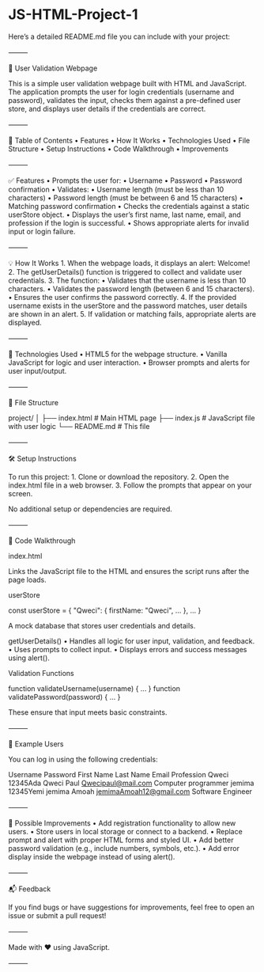 # JS-HTML-Project-1

Here’s a detailed README.md file you can include with your project:

⸻

🔐 User Validation Webpage

This is a simple user validation webpage built with HTML and JavaScript. The application prompts the user for login credentials (username and password), validates the input, checks them against a pre-defined user store, and displays user details if the credentials are correct.

⸻

📄 Table of Contents
	•	Features
	•	How It Works
	•	Technologies Used
	•	File Structure
	•	Setup Instructions
	•	Code Walkthrough
	•	Improvements

⸻

✅ Features
	•	Prompts the user for:
	•	Username
	•	Password
	•	Password confirmation
	•	Validates:
	•	Username length (must be less than 10 characters)
	•	Password length (must be between 6 and 15 characters)
	•	Matching password confirmation
	•	Checks the credentials against a static userStore object.
	•	Displays the user’s first name, last name, email, and profession if the login is successful.
	•	Shows appropriate alerts for invalid input or login failure.

⸻

💡 How It Works
	1.	When the webpage loads, it displays an alert: Welcome!
	2.	The getUserDetails() function is triggered to collect and validate user credentials.
	3.	The function:
	•	Validates that the username is less than 10 characters.
	•	Validates the password length (between 6 and 15 characters).
	•	Ensures the user confirms the password correctly.
	4.	If the provided username exists in the userStore and the password matches, user details are shown in an alert.
	5.	If validation or matching fails, appropriate alerts are displayed.

⸻

🧰 Technologies Used
	•	HTML5 for the webpage structure.
	•	Vanilla JavaScript for logic and user interaction.
	•	Browser prompts and alerts for user input/output.

⸻

📁 File Structure

project/
│
├── index.html       # Main HTML page
├── index.js         # JavaScript file with user logic
└── README.md        # This file


⸻

🛠️ Setup Instructions

To run this project:
	1.	Clone or download the repository.
	2.	Open the index.html file in a web browser.
	3.	Follow the prompts that appear on your screen.

No additional setup or dependencies are required.

⸻

🧾 Code Walkthrough

index.html

<script src="index.js" defer></script>

Links the JavaScript file to the HTML and ensures the script runs after the page loads.

userStore

const userStore = {
  "Qweci": {
    firstName: "Qweci",
    ...
  },
  ...
}

A mock database that stores user credentials and details.

getUserDetails()
	•	Handles all logic for user input, validation, and feedback.
	•	Uses prompts to collect input.
	•	Displays errors and success messages using alert().

Validation Functions

function validateUsername(username) { ... }
function validatePassword(password) { ... }

These ensure that input meets basic constraints.

⸻

🚀 Example Users

You can log in using the following credentials:

Username	Password	First Name	Last Name	Email	Profession
Qweci	12345Ada	Qweci	Paul	Qwecipaul@mail.com	Computer programmer
jemima	12345Yemi	jemima	Amoah	jemimaAmoah12@gmail.com	Software Engineer


⸻

🌱 Possible Improvements
	•	Add registration functionality to allow new users.
	•	Store users in local storage or connect to a backend.
	•	Replace prompt and alert with proper HTML forms and styled UI.
	•	Add better password validation (e.g., include numbers, symbols, etc.).
	•	Add error display inside the webpage instead of using alert().

⸻

📬 Feedback

If you find bugs or have suggestions for improvements, feel free to open an issue or submit a pull request!

⸻

Made with ❤️ using JavaScript.

⸻

